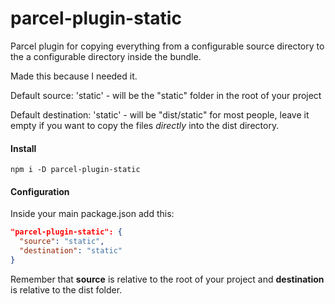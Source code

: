 # parcel-plugin-static

Parcel plugin for copying everything from a configurable source directory to the a configurable directory inside the bundle.

Made this because I needed it.

Default source: 'static' - will be the "static" folder in the root of your project

Default destination: 'static' - will be "dist/static" for most people, leave it empty if you want to copy the files _directly_ into the dist directory.

#### Install

`npm i -D parcel-plugin-static`

#### Configuration

Inside your main package.json add this:

```json
"parcel-plugin-static": {
  "source": "static",
  "destination": "static"
}
```

Remember that **source** is relative to the root of your project and **destination** is relative to the dist folder.
